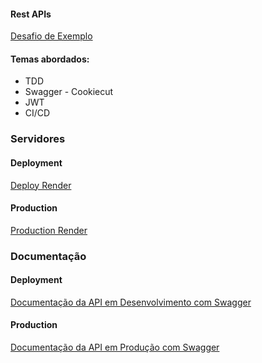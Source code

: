 #### Rest APIs
[Desafio de Exemplo](https://github.com/elvishp2006/back-end-challenge)
#### Temas abordados:
- TDD
- Swagger - Cookiecut
- JWT
- CI/CD

### Servidores
#### Deployment
[Deploy Render](https://conversor-api-development.onrender.com/)
#### Production
[Production Render](https://conversor-api.onrender.com/) 

### Documentação 
#### Deployment
[Documentação da API em Desenvolvimento com Swagger](https://conversor-api-development.onrender.com/swagger-ui)
#### Production
[Documentação da API em Produção com Swagger](https://conversor-api.onrender.com/swagger-ui)

